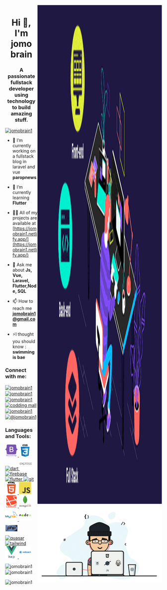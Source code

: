 
<!-- [![MasterHead](./assets/images/fullstack.gif)](https://jomobrain1.netlify.app/) -->
<img align="right" alt="Coding" height="1600" width="400" src="./assets/images/fullstack.gif" />

<h1 align="center">Hi 👋, I'm jomo brain</h1>
<h3 align="center">A passionate fullstack developer using technology to build amazing stuff.</h3>
<img align="right" alt="Coding" width="400" src="./assets/images/code2.gif" />

<!-- <p align="left"> <img src="https://komarev.com/ghpvc/?username=jomobrain1&label=Profile%20views&color=0e75b6&style=flat" alt="jomobrain1" /> </p>

<p align="left"> <a href="https://github.com/ryo-ma/github-profile-trophy"><img src="https://github-profile-trophy.vercel.app/?username=jomobrain1" alt="jomobrain1" /></a> </p> -->

<p align="left"> <a href="https://twitter.com/jomobrain1" target="blank"><img src="https://img.shields.io/twitter/follow/jomobrain1?logo=twitter&style=for-the-badge" alt="jomobrain1" /></a> </p>

- 🔭 I’m currently working on a fullstack blog in laravel and vue **paropnews**

- 🌱 I’m currently learning **Flutter**

- 👨‍💻 All of my projects are available at [https://jomobrain1.netlify.app/](https://jomobrain1.netlify.app/)

- 💬 Ask me about **Js, Vue, Laravel, Flutter,Node, SQL**

- 📫 How to reach me **jomobrain1@gmail.com**

- ⚡I thought you should know : **swimming is bae**

<h3 align="left">Connect with me:</h3>
<p align="left">
<a href="https://codepen.io/jomobrain1" target="blank"><img align="center" src="https://raw.githubusercontent.com/rahuldkjain/github-profile-readme-generator/master/src/images/icons/Social/codepen.svg" alt="jomobrain1" height="30" width="40" /></a>
<a href="https://twitter.com/jomobrain1" target="blank"><img align="center" src="https://raw.githubusercontent.com/rahuldkjain/github-profile-readme-generator/master/src/images/icons/Social/twitter.svg" alt="jomobrain1" height="30" width="40" /></a>
<a href="https://instagram.com/jomobrain1" target="blank"><img align="center" src="https://raw.githubusercontent.com/rahuldkjain/github-profile-readme-generator/master/src/images/icons/Social/instagram.svg" alt="jomobrain1" height="30" width="40" /></a>
<a href="https://www.youtube.com/c/codding mall" target="blank"><img align="center" src="https://raw.githubusercontent.com/rahuldkjain/github-profile-readme-generator/master/src/images/icons/Social/youtube.svg" alt="codding mall" height="30" width="40" /></a>
<a href="https://www.hackerrank.com/jomobrain1" target="blank"><img align="center" src="https://raw.githubusercontent.com/rahuldkjain/github-profile-readme-generator/master/src/images/icons/Social/hackerrank.svg" alt="jomobrain1" height="30" width="40" /></a>
<a href="https://www.hackerearth.com/@jomobrain1" target="blank"><img align="center" src="https://raw.githubusercontent.com/rahuldkjain/github-profile-readme-generator/master/src/images/icons/Social/hackerearth.svg" alt="@jomobrain1" height="30" width="40" /></a>
</p>

<h3 align="left">Languages and Tools:</h3>
<p align="left">
 <a href="https://getbootstrap.com" target="_blank" rel="noreferrer"> <img src="https://raw.githubusercontent.com/devicons/devicon/master/icons/bootstrap/bootstrap-plain-wordmark.svg" alt="bootstrap" width="40" height="40"/> </a> 
 <a href="https://www.w3schools.com/css/" target="_blank" rel="noreferrer"> <img src="https://raw.githubusercontent.com/devicons/devicon/master/icons/css3/css3-original-wordmark.svg" alt="css3" width="40" height="40"/> </a> <a href="https://dart.dev" target="_blank" rel="noreferrer"> <img src="https://www.vectorlogo.zone/logos/dartlang/dartlang-icon.svg" alt="dart" width="40" height="40"/> </a> <a href="https://expressjs.com" target="_blank" rel="noreferrer"> <img src="https://raw.githubusercontent.com/devicons/devicon/master/icons/express/express-original-wordmark.svg" alt="express" width="40" height="40"/> </a> <a href="https://firebase.google.com/" target="_blank" rel="noreferrer"> <img src="https://www.vectorlogo.zone/logos/firebase/firebase-icon.svg" alt="firebase" width="40" height="40"/> </a> <a href="https://flutter.dev" target="_blank" rel="noreferrer"> <img src="https://www.vectorlogo.zone/logos/flutterio/flutterio-icon.svg" alt="flutter" width="40" height="40"/> </a> <a href="https://git-scm.com/" target="_blank" rel="noreferrer"> <img src="https://www.vectorlogo.zone/logos/git-scm/git-scm-icon.svg" alt="git" width="40" height="40"/> </a> <a href="https://www.w3.org/html/" target="_blank" rel="noreferrer"> <img src="https://raw.githubusercontent.com/devicons/devicon/master/icons/html5/html5-original-wordmark.svg" alt="html5" width="40" height="40"/> </a> <a href="https://developer.mozilla.org/en-US/docs/Web/JavaScript" target="_blank" rel="noreferrer"> <img src="https://raw.githubusercontent.com/devicons/devicon/master/icons/javascript/javascript-original.svg" alt="javascript" width="40" height="40"/> </a> <a href="https://laravel.com/" target="_blank" rel="noreferrer"> <img src="https://raw.githubusercontent.com/devicons/devicon/master/icons/laravel/laravel-plain-wordmark.svg" alt="laravel" width="40" height="40"/> </a> <a href="https://www.mongodb.com/" target="_blank" rel="noreferrer"> <img src="https://raw.githubusercontent.com/devicons/devicon/master/icons/mongodb/mongodb-original-wordmark.svg" alt="mongodb" width="40" height="40"/> </a> <a href="https://www.mysql.com/" target="_blank" rel="noreferrer"> <img src="https://raw.githubusercontent.com/devicons/devicon/master/icons/mysql/mysql-original-wordmark.svg" alt="mysql" width="40" height="40"/> </a> <a href="https://nodejs.org" target="_blank" rel="noreferrer"> <img src="https://raw.githubusercontent.com/devicons/devicon/master/icons/nodejs/nodejs-original-wordmark.svg" alt="nodejs" width="40" height="40"/> </a> <a href="https://www.php.net" target="_blank" rel="noreferrer"> <img src="https://raw.githubusercontent.com/devicons/devicon/master/icons/php/php-original.svg" alt="php" width="40" height="40"/> </a> <a href="https://quasar.dev/" target="_blank" rel="noreferrer"> <img src="https://cdn.quasar.dev/logo/svg/quasar-logo.svg" alt="quasar" width="40" height="40"/> </a> <a href="https://tailwindcss.com/" target="_blank" rel="noreferrer"> <img src="https://www.vectorlogo.zone/logos/tailwindcss/tailwindcss-icon.svg" alt="tailwind" width="40" height="40"/> </a> <a href="https://vuejs.org/" target="_blank" rel="noreferrer"> <img src="https://raw.githubusercontent.com/devicons/devicon/master/icons/vuejs/vuejs-original-wordmark.svg" alt="vuejs" width="40" height="40"/> </a> <a href="https://webpack.js.org" target="_blank" rel="noreferrer"> <img src="https://raw.githubusercontent.com/devicons/devicon/d00d0969292a6569d45b06d3f350f463a0107b0d/icons/webpack/webpack-original-wordmark.svg" alt="webpack" width="40" height="40"/> </a> </p>

<p><img align="left" src="https://github-readme-stats.vercel.app/api/top-langs?username=jomobrain1&show_icons=true&locale=en&layout=compact" alt="jomobrain1" /></p>

<p>&nbsp;<img align="center" src="https://github-readme-stats.vercel.app/api?username=jomobrain1&show_icons=true&locale=en" alt="jomobrain1" /></p>

<p><img align="center" src="https://github-readme-streak-stats.herokuapp.com/?user=jomobrain1&" alt="jomobrain1" /></p>